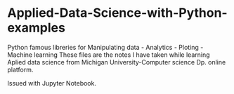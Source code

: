 # Applied-Data-Science-with-Python-examples
Python famous libreries for Manipulating data  - Analytics - Ploting - Machine learning
These files are the notes I have taken while learning Aplied data science from
Michigan University-Computer science Dp. online platform.

Issued with Jupyter Notebook.
